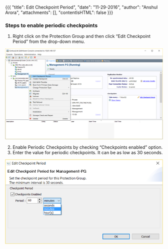 {{{
  "title": Edit Checkpoint Period",
  "date": "11-29-2016",
  "author": "Anshul Arora",
  "attachments": [],
  "contentIsHTML": false
}}}

### Steps to enable periodic checkpoints
1. Right click on the Protection Group and then click “Edit Checkpoint Period” from the drop-down menu.

![Create Checkpoint](../images/SH4.0/editcheckpoint1.png)

2. Enable Periodic Checkpoints by checking “Checkpoints enabled” option.
3. Enter the value for periodic checkpoints. It can be as low as 30 seconds.

![Create Checkpoint](../images/SH4.0/editcheckpoint2.png)
